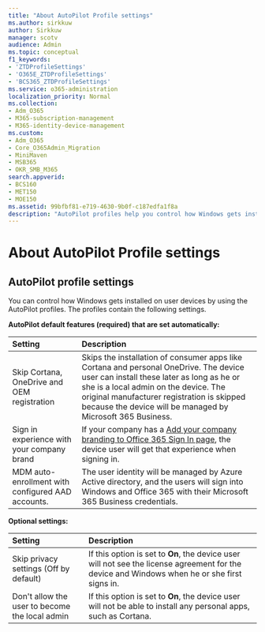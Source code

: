 ```yaml
---
title: "About AutoPilot Profile settings"
ms.author: sirkkuw
author: Sirkkuw
manager: scotv
audience: Admin
ms.topic: conceptual
f1_keywords:
- 'ZTDProfileSettings'
- 'O365E_ZTDProfileSettings'
- 'BCS365_ZTDProfileSettings'
ms.service: o365-administration
localization_priority: Normal
ms.collection: 
- Adm_O365
- M365-subscription-management 
- M365-identity-device-management
ms.custom:
- Adm_O365
- Core_O365Admin_Migration
- MiniMaven
- MSB365
- OKR_SMB_M365
search.appverid:
- BCS160
- MET150
- MOE150
ms.assetid: 99bfbf81-e719-4630-9b0f-c187edfa1f8a
description: "AutoPilot profiles help you control how Windows gets installed on user devices. The profiles contain default and optional settings like skip Cortana installation."
---
```


# About AutoPilot Profile settings

## AutoPilot profile settings

You can control how Windows gets installed on user devices by using the AutoPilot profiles. The profiles contain the following settings.
  
 **AutoPilot default features (required) that are set automatically:**
  
|**Setting**|**Description**|
|:-----|:-----|
|Skip Cortana, OneDrive and OEM registration  <br/> |Skips the installation of consumer apps like Cortana and personal OneDrive. The device user can install these later as long as he or she is a local admin on the device. The original manufacturer registration is skipped because the device will be managed by Microsoft 365 Business.  <br/> |
|Sign in experience with your company brand  <br/> |If your company has a [Add your company branding to Office 365 Sign In page](https://support.office.com/article/a1229cdb-ce19-4da5-90c7-2b9b146aef0a), the device user will get that experience when signing in.  <br/> |
|MDM auto-enrollment with configured AAD accounts.  <br/> |The user identity will be managed by Azure Active directory, and the users will sign into Windows and Office 365 with their Microsoft 365 Business credentials.  <br/> |
   
 **Optional settings:**
  
|**Setting**|**Description**|
|:-----|:-----|
|Skip privacy settings (Off by default)  <br/> |If this option is set to **On**, the device user will not see the license agreement for the device and Windows when he or she first signs in.  <br/> |
|Don't allow the user to become the local admin  <br/> |If this option is set to **On**, the device user will not be able to install any personal apps, such as Cortana.  <br/> |
   
